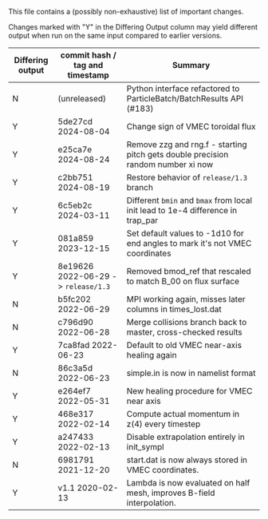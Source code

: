 This file contains a (possibly non-exhaustive) list of important changes.

Changes marked with "Y" in the Differing Output column may yield different output when run on the same input
compared to earlier versions.

| Differing output | commit hash / tag and timestamp | Summary |
| ---------------- | ------------------------------- | ------- |
| N | (unreleased) | Python interface refactored to ParticleBatch/BatchResults API (#183) |
| Y | 5de27cd 2024-08-04 | Change sign of VMEC toroidal flux
| Y | e25ca7e 2024-08-24 | Remove zzg and rng.f - starting pitch gets double precision random number xi now |
| Y | c2bb751 2024-08-19 | Restore behavior of `release/1.3` branch |
| Y | 6c5eb2c 2024-03-11 | Different `bmin` and `bmax` from local init lead to 1e-4 difference in trap_par |
| Y | 081a859 2023-12-15 | Set default values to -1d10 for end angles to mark it's not VMEC coordinates |
| Y | 8e19626 2022-06-29 -> `release/1.3` | Removed bmod_ref that rescaled to match B_00 on flux surface |
| N | b5fc202 2022-06-29 | MPI working again, misses later columns in times_lost.dat |
| N | c796d90 2022-06-28 | Merge collisions branch back to master, cross-checked results |
| Y | 7ca8fad 2022-06-23 | Default to old VMEC near-axis healing again |
| N | 86c3a5d 2022-06-23 | simple.in is now in namelist format |
| Y | e264ef7 2022-05-31 | New healing procedure for VMEC near axis |
| Y | 468e317 2022-02-14 | Compute actual momentum in z(4) every timestep |
| Y | a247433 2022-02-13 | Disable extrapolation entirely in init_sympl |
| N | 6981791 2021-12-20 | start.dat is now always stored in VMEC coordinates. |
| Y | v1.1 2020-02-13 | Lambda is now evaluated on half mesh, improves B-field interpolation. |
